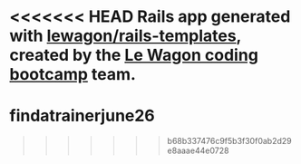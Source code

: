 <<<<<<< HEAD
Rails app generated with [lewagon/rails-templates](https://github.com/lewagon/rails-templates), created by the [Le Wagon coding bootcamp](https://www.lewagon.com) team.
=======
# findatrainerjune26
>>>>>>> b68b337476c9f5b3f30f0ab2d29e8aaae44e0728
